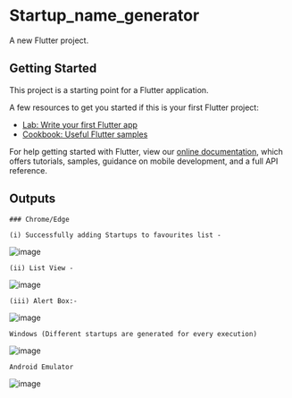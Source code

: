 # Startup_name_generator

A new Flutter project.

## Getting Started

This project is a starting point for a Flutter application.

A few resources to get you started if this is your first Flutter project:

- [Lab: Write your first Flutter app](https://flutter.dev/docs/get-started/codelab)
- [Cookbook: Useful Flutter samples](https://flutter.dev/docs/cookbook)

For help getting started with Flutter, view our
[online documentation](https://flutter.dev/docs), which offers tutorials,
samples, guidance on mobile development, and a full API reference.

## Outputs

    ### Chrome/Edge

    (i) Successfully adding Startups to favourites list - 

   ![image](https://user-images.githubusercontent.com/60535124/133894540-e6e20445-d4d6-44f2-ae11-320934a8c0cb.png)

    (ii) List View - 
    
   ![image](https://user-images.githubusercontent.com/60535124/133894565-b794115b-d245-413a-83e3-87b9fd215776.png)
    
    (iii) Alert Box:- 
    
   ![image](https://user-images.githubusercontent.com/60535124/133894602-99772ddf-abf7-4bbf-864e-72c849f773b7.png)
    
    
    Windows (Different startups are generated for every execution)
    
   ![image](https://user-images.githubusercontent.com/60535124/133894620-0c017a00-ad17-4ff3-b8f3-a85a93e92fee.png)
    
    Android Emulator
    
   ![image](https://user-images.githubusercontent.com/60535124/133894647-c48c3e8b-b2c1-4e45-82d6-099f470b9b36.png)

